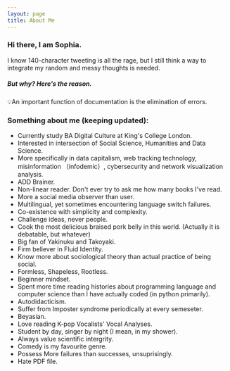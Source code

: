 ```yaml
---
layout: page
title: About Me
---
```


### Hi there, I am Sophia.
I know 140-character tweeting is all the rage, but I still think a way to integrate my random and messy thoughts is needed. 

##### But why? Here's the reason.

<p class="message">
  💡An important function of documentation is the elimination of errors.
</p>


### Something about me (keeping updated):

* Currently study BA Digital Culture at King's College London.
* Interested in intersection of Social Science, Humanities and Data Science.
* More specifically in data capitalism, web tracking technology, misinformation （infodemic）, cybersecurity and network visualization analysis.
* ADD Brainer.
* Non-linear reader. Don't ever try to ask me how many books I've read.
* More a social media observer than user. 
* Multilingual, yet sometimes encountering language switch failures.
* Co-existence with simplicity and complexity.
* Challenge ideas, never people.
* Cook the most delicious braised pork belly in this world. (Actually it is debatable, but whatever)
* Big fan of Yakinuku and Takoyaki. 
* Firm believer in Fluid Identity.
* Know more about sociological theory than actual practice of being social. 
* Formless, Shapeless, Rootless.
* Beginner mindset.
* Spent more time reading histories about programming language and computer science than I have actually coded (in python primarily).
* Autodidacticism.
* Suffer from Imposter syndrome periodically at every semeseter.
* Beyasian.
* Love reading K-pop Vocalists' Vocal Analyses.
* Student by day, singer by night (I mean, in my shower).
* Always value scientific intergrity.
* Comedy is my favourite genre.
* Possess More failures than successes, unsuprisingly. 
* Hate PDF file.


